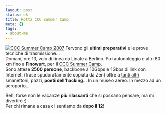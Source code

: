 ```yaml
--- 
layout: post
status: ok
title: Rotta CCC Summer Camp
meta: {}
tags: 
- about-me
---
```

[![CCC Summer Camp 2007](http://www.lastknight.com/download/20070806_ccc.thumbnail.jpg)](http://www.lastknight.com/download/20070806_ccc.jpg)
Fervono gli **ultimi preparativi** e le prove tecniche di trasmissione...  
Domani, ore 13, volo di linea da Linate a Berlino. Poi autonoleggio e altri 80 km fino a **Finowurt**, per il [CCC Summer Camp](http://events.ccc.de/camp/2007/Intro/).  
Sono attese **2500 persone**, backbone a 10Gbps e 1Gbps di link con Internet, (frase spudoratamente copiata da Zen) oltre a [tanti altri](http://events.ccc.de/camp/2007/Fahrplan/speakers.en.html) smanettoni, pazzi, **poeti dell'hacking**... In un museo aereo. In mezzo ad un aeroporto...
  
Beh, forse non le vacanze **più rilassanti** che si possano pensare, ma mi divertirò :)  
Per chi rimane a casa ci sentiamo da **dopo il 12**! 
